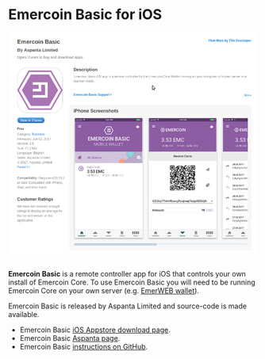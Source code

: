 # Emercoin Basic for iOS

<div class="boxOverflow">
  <img src="/images/EmercoinBasicAppstore.png" alt="Emercoin Basic on the Appstore" width="512">
</div>
<br>

<strong>Emercoin Basic</strong> is a remote controller app for iOS that controls your own install of Emercoin Core. To use Emercoin Basic you will need to be running Emercoin Core on your own server (e.g. [EmerWEB wallet](/en/install-software/core-wallets/emerweb-wallet.md)).

Emercoin Basic is released by Aspanta Limited and source-code is made
available.

-   Emercoin Basic <a target="_blank" rel="nofollow" href="https://appsto.re/us/hDPFib.i">iOS Appstore download page</a>.
-   Emercoin Basic <a target="_blank" rel="nofollow" href="https://www.aspanta.com/project/emcbasic/">Aspanta page</a>.
-   Emercoin Basic <a target="_blank" rel="nofollow" href="https://github.com/Aspanta/emercoin-basic-ios">instructions on GitHub</a>.
